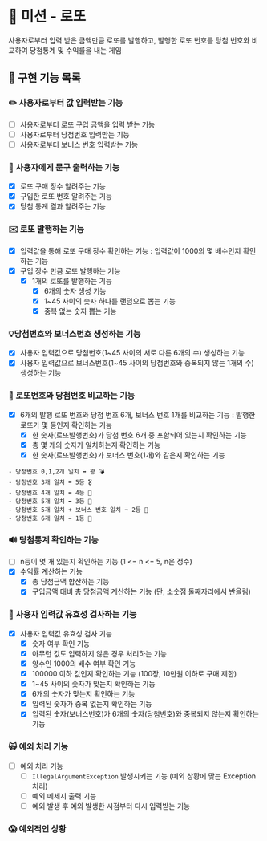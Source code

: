 # 🎲 미션 - 로또

사용자로부터 입력 받은 금액만큼 로또를 발행하고, 발행한 로또 번호를 당첨 번호와 비교하여 당첨통계 및 수익률을 내는 게임

## 🚀 구현 기능 목록

### ✏️ 사용자로부터 값 입력받는 기능

- [ ] 사용자로부터 로또 구입 금액을 입력 받는 기능
- [ ] 사용자로부터 당첨번호 입력받는 기능
- [ ] 사용자로부터 보너스 번호 입력받는 기능

### 📝 사용자에게 문구 출력하는 기능

- [x] 로또 구매 장수 알려주는 기능
- [x] 구입한 로또 번호 알려주는 기능
- [x] 당첨 통계 결과 알려주는 기능

### ✉️ 로또 발행하는 기능

- [x] 입력값을 통해 로또 구매 장수 확인하는 기능 : 입력값이 1000의 몇 배수인지 확인하는 기능
- [x] 구입 장수 만큼 로또 발행하는 기능
  - [x] 1개의 로또를 발행하는 기능
    - [x] 6개의 숫자 생성 기능
    - [x] 1~45 사이의 숫자 하나를 랜덤으로 뽑는 기능
    - [x] 중복 없는 숫자 뽑는 기능

### 💡당첨번호와 보너스번호 생성하는 기능
- [x] 사용자 입력값으로 당첨번호(1~45 사이의 서로 다른 6개의 수) 생성하는 기능
- [x] 사용자 입력값으로 보너스번호(1~45 사이의 당첨번호와 중복되지 않는 1개의 수) 생성하는 기능

### 🧮 로또번호와 당첨번호 비교하는 기능

- [x] 6개의 발행 로또 번호와 당첨 번호 6개, 보너스 번호 1개를 비교하는 기능 : 발행한 로또가 몇 등인지 확인하는 기능
  - [x] 한 숫자(로또발행번호)가 당첨 번호 6개 중 포함되어 있는지 확인하는 기능
  - [x] 총 몇 개의 숫자가 일치하는지 확인하는 기능
  - [x] 한 숫자(로또발행번호)가 보너스 번호(1개)와 같은지 확인하는 기능

```
- 당청번호 0,1,2개 일치 ➡️ 꽝 💣
- 당청번호 3개 일치 ➡️ 5등 🎖️
- 당청번호 4개 일치 ➡️ 4등 🏅
- 당청번호 5개 일치 ➡️ 3등 🥉
- 당청번호 5개 일치 + 보너스 번호 일치 ➡️ 2등 🥈
- 당청번호 6개 일치 ➡️ 1등 🥇
```

### 🔊 당첨통계 확인하는 기능

- [ ] n등이 몇 개 있는지 확인하는 기능 (1 <= n <= 5, n은 정수)
- [x] 수익률 계산하는 기능
  - [x] 총 당첨금액 합산하는 기능
  - [x] 구입금액 대비 총 당첨금액 계산하는 기능 (단, 소숫점 둘째자리에서 반올림)

### 👀 사용자 입력값 유효성 검사하는 기능

- [x] 사용자 입력값 유효성 검사 기능
  - [x] 숫자 여부 확인 기능
  - [x] 아무런 값도 입력하지 않은 경우 처리하는 기능
  - [x] 양수인 1000의 배수 여부 확인 기능
  - [x] 100000 이하 값인지 확인하는 기능 (100장, 10만원 이하로 구매 제한)
  - [x] 1~45 사이의 숫자가 맞는지 확인하는 기능
  - [x] 6개의 숫자가 맞는지 확인하는 기능
  - [x] 입력된 숫자가 중복 없는지 확인하는 기능
  - [x] 입력된 숫자(보너스번호)가 6개의 숫자(당첨번호)와 중복되지 않는지 확인하는 기능

### 🙀 예외 처리 기능

- [ ] 예외 처리 기능
  - [ ] `IllegalArgumentException` 발생시키는 기능 (예외 상황에 맞는 Exception 처리)
  - [ ] 예외 메세지 출력 기능
  - [ ] 예외 발생 후 예외 발생한 시점부터 다시 입력받는 기능

### 😱 예외적인 상황